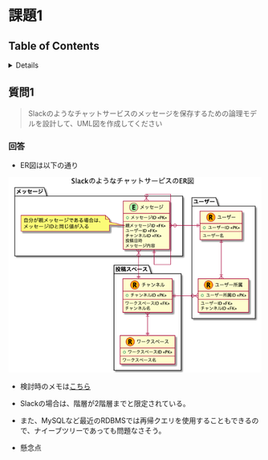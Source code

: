 # 課題1

## Table of Contents
<!-- START doctoc generated TOC please keep comment here to allow auto update -->
<!-- DON'T EDIT THIS SECTION, INSTEAD RE-RUN doctoc TO UPDATE -->
<details>
<summary>Details</summary>

- [質問1](#%E8%B3%AA%E5%95%8F1)
  - [回答](#%E5%9B%9E%E7%AD%94)

</details>
<!-- END doctoc generated TOC please keep comment here to allow auto update -->

## 質問1

> Slackのようなチャットサービスのメッセージを保存するための論理モデルを設計して、UML図を作成してください

### 回答

- ER図は以下の通り

![](../../../assets/SlackのようなチャットサービスのER図.png)

- 検討時のメモは[こちら](https://docs.google.com/spreadsheets/d/1VY8wkXNHNpTPu-Bk3SVmADeX53uuP2y5sYRT9e5X5-8/edit?usp=sharing)

- Slackの場合は、階層が2階層までと限定されている。
- また、MySQLなど最近のRDBMSでは再帰クエリを使用することもできるので、ナイーブツリーであっても問題なさそう。

- 懸念点